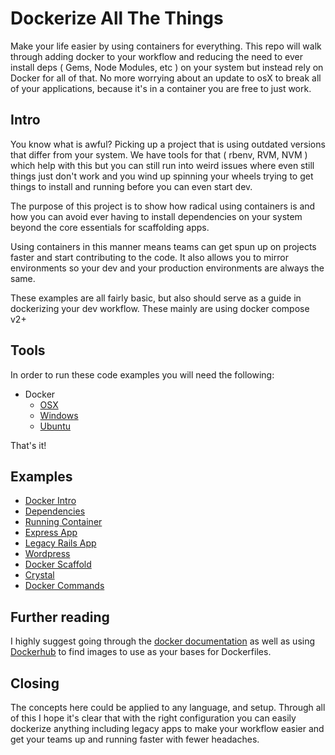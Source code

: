 # Dockerize All The Things
Make your life easier by using containers for everything. This repo will walk through adding docker to your workflow and reducing the need to ever install deps ( Gems, Node Modules, etc ) on your system but instead rely on Docker for all of that. No more worrying about an update to osX to break all of your applications, because it's in a container you are free to just work.

## Intro
You know what is awful? Picking up a project that is using outdated versions that differ from your system. We have tools for that ( rbenv, RVM, NVM ) which help with this but you can still run into weird issues where even still things just don't work and you wind up spinning your wheels trying to get things to install and running before you can even start dev.

The purpose of this project is to show how radical using containers is and how you can avoid ever having to install dependencies on your system beyond the core essentials for scaffolding apps.

Using containers in this manner means teams can get spun up on projects faster and start contributing to the code. It also allows you to mirror environments so your dev and your production environments are always the same.

These examples are all fairly basic, but also should serve as a guide in dockerizing your dev workflow. These mainly are using docker compose v2+

## Tools
In order to run these code examples you will need the following:
- Docker
	- [OSX](https://docs.docker.com/docker-for-mac/install/)
	- [Windows](https://docs.docker.com/docker-for-windows/install/)
	- [Ubuntu](https://docs.docker.com/engine/installation/linux/docker-ce/ubuntu/)

That's it! 

## Examples
- [Docker Intro](intro)
- [Dependencies](dependencies)
- [Running Container](running-container)
- [Express App](express-app)
- [Legacy Rails App](legacy-rails-project)
- [Wordpress](wordpress)
- [Docker Scaffold](docker-scaffold)
- [Crystal](crystal)
- [Docker Commands](docker-commands)

## Further reading
I highly suggest going through the [docker documentation](https://docs.docker.com/) as well as using [Dockerhub](https://hub.docker.com/) to find images to use as your bases for Dockerfiles.

## Closing
The concepts here could be applied to any language, and setup. Through all of this I hope it's clear that with the right configuration you can easily dockerize anything including legacy apps to make your workflow easier and get your teams up and running faster with fewer headaches.


